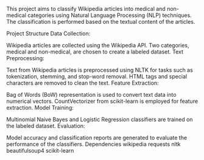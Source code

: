This project aims to classify Wikipedia articles into medical and non-medical categories using Natural Language Processing (NLP) techniques. The classification is performed based on the textual content of the articles.

Project Structure
Data Collection:

Wikipedia articles are collected using the Wikipedia API.
Two categories, medical and non-medical, are chosen to create a labeled dataset.
Text Preprocessing:

Text from Wikipedia articles is preprocessed using NLTK for tasks such as tokenization, stemming, and stop-word removal.
HTML tags and special characters are removed to clean the text.
Feature Extraction:

Bag of Words (BoW) representation is used to convert text data into numerical vectors.
CountVectorizer from scikit-learn is employed for feature extraction.
Model Training:

Multinomial Naive Bayes and Logistic Regression classifiers are trained on the labeled dataset.
Evaluation:

Model accuracy and classification reports are generated to evaluate the performance of the classifiers.
Dependencies
wikipedia
requests
nltk
beautifulsoup4
scikit-learn
